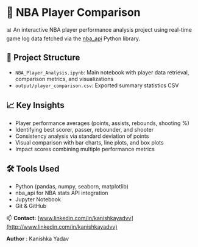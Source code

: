 # 🏀 NBA Player Comparison 

📊 An interactive NBA player performance analysis project using real-time game log data fetched via the [nba\_api](https://github.com/swar/nba_api) Python library.

## 📁 Project Structure

* `NBA_Player_Analysis.ipynb`: Main notebook with player data retrieval, comparison metrics, and visualizations
* `output/player_comparison.csv`: Exported summary statistics CSV

## 📈 Key Insights

* Player performance averages (points, assists, rebounds, shooting %)
* Identifying best scorer, passer, rebounder, and shooter
* Consistency analysis via standard deviation of points
* Visual comparison with bar charts, line plots, and box plots
* Impact scores combining multiple performance metrics

## 🛠️ Tools Used

* Python (pandas, numpy, seaborn, matplotlib)
* nba\_api for NBA stats API integration
* Jupyter Notebook
* Git & GitHub


📫 **Contact:** [www.linkedin.com/in/kanishkayadvv](http://www.linkedin.com/in/kanishkayadvv)

**Author** : Kanishka Yadav
